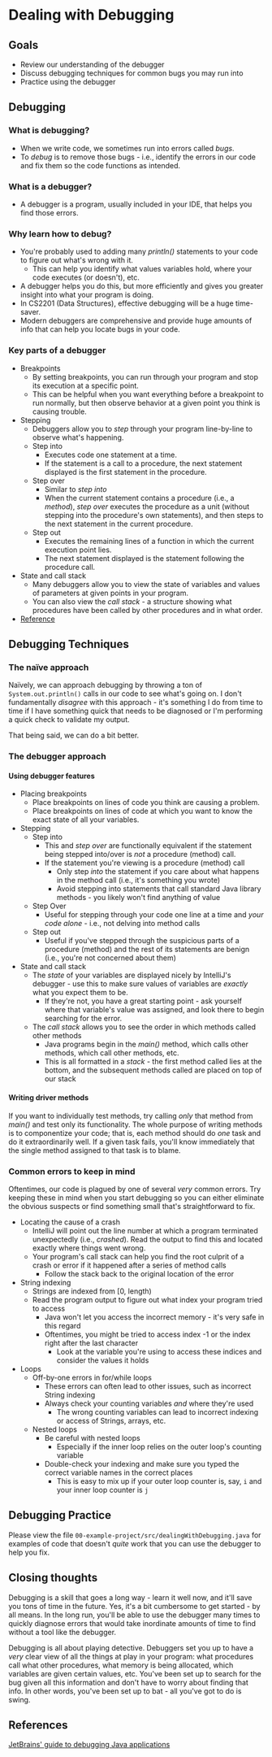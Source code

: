 # Dealing with Debugging

## Goals
+ Review our understanding of the debugger
+ Discuss debugging techniques for common bugs you may run into
+ Practice using the debugger

## Debugging
### What is debugging?
+ When we write code, we sometimes run into errors called *bugs*.
+ To  *debug* is to remove those bugs - i.e., identify the errors in our code and fix them so the code functions as intended.

### What is a debugger?
+ A debugger is a program, usually included in your IDE, that helps you find those errors.

### Why learn how to debug?
+ You're probably used to adding many *println()* statements to your code to figure out what's wrong with it.
  + This can help you identify what values variables hold, where your code executes (or doesn't), etc.
+ A debugger helps you do this, but more efficiently and gives you greater insight into what your program is doing.
+ In CS2201 (Data Structures), effective debugging will be a huge time-saver.
+ Modern debuggers are comprehensive and provide huge amounts of info that can help you locate bugs in your code.

### Key parts of a debugger
+ Breakpoints
  + By setting breakpoints, you can run through your program and stop its execution at a specific point.
  + This can be helpful when you want everything before a breakpoint to run normally, but then observe behavior at a given point you think is causing trouble.
+ Stepping
  + Debuggers allow you to *step* through your program line-by-line to observe what's happening.
  + Step into
    + Executes code one statement at a time.
    + If the statement is a call to a procedure, the next statement displayed is the first statement in the procedure.
  + Step over
    + Similar to *step into*
    + When the current statement contains a procedure (i.e., a _method_), *step over* executes the procedure as a unit (without stepping into the procedure's own statements), and then steps to the next statement in the current procedure. 
  + Step out
    + Executes the remaining lines of a function in which the current execution point lies.
    + The next statement displayed is the statement following the procedure call.
+ State and call stack
    + Many debuggers allow you to view the state of variables and values of parameters at given points in your program.
    + You can also view the *call stack* - a structure showing what procedures have been called by other procedures and in   what order.
+ [Reference](https://msdn.microsoft.com/en-us/library/office/gg251651.aspx)

## Debugging Techniques
### The naïve approach
Naïvely, we can approach debugging by throwing a ton of ```System.out.println()``` calls in our code to see what's going on.
I don't fundamentally _disagree_ with this approach - it's something I do from time to time if I have something quick that needs to be diagnosed or I'm performing a quick check to validate my output. 

That being said, we can do a bit better.

### The debugger approach
#### Using debugger features
+ Placing breakpoints
  + Place breakpoints on lines of code you think are causing a problem.
  + Place breakpoints on lines of code at which you want to know the exact state of all your variables.
+ Stepping
  + Step into 
    + This and _step over_ are functionally equivalent if the statement being stepped into/over is _not_ a procedure (method) call.
    + If the statement you're viewing is a procedure (method) call
      + Only step _into_ the statement if you care about what happens in the method call (i.e., it's something you wrote)
      + Avoid stepping into statements that call standard Java library methods - you likely won't find anything of value
  + Step Over
    + Useful for stepping through your code one line at a time and _your code alone_ - i.e., not delving into method calls
  + Step out
    + Useful if you've stepped through the suspicious parts of a procedure (method) and the rest of its statements are benign (i.e., you're not concerned about them)
+ State and call stack
  + The *state* of your variables are displayed nicely by IntelliJ's debugger - use this to make sure values of variables are _exactly_ what you expect them to be.
    + If they're not, you have a great starting point - ask yourself where that variable's value was assigned, and look there to begin searching for the error.
  + The *call stack* allows you to see the order in which methods called other methods
    + Java programs begin in the _main()_ method, which calls other methods, which call other methods, etc.
    + This is all formatted in a _stack_ - the first method called lies at the bottom, and the subsequent methods called are placed on top of our stack

#### Writing driver methods
If you want to individually test methods, try calling _only_ that method from _main()_ and test only its functionality. The whole purpose of writing methods is to componentize your code; that is, each method should do _one_ task and do it extraordinarily well. If a given task fails, you'll know immediately that the single method assigned to that task is to blame.    

### Common errors to keep in mind
Oftentimes, our code is plagued by one of several _very_ common errors. Try keeping these in mind when you start debugging so you can either eliminate the obvious suspects or find something small that's straightforward to fix.

+ Locating the cause of a crash
  + IntelliJ will point out the line number at which a program terminated unexpectedly (i.e., _crashed_). Read the output to find this and located exactly where things went wrong.
  + Your program's call stack can help you find the root culprit of a crash or error if it happened after a series of method calls
    + Follow the stack back to the original location of the error
+ String indexing
  + Strings are indexed from [0, length)
  + Read the program output to figure out what index your program tried to access
    + Java won't let you access the incorrect memory - it's very safe in this regard
    + Oftentimes, you might be tried to access index -1 or the index right after the last character
      + Look at the variable you're using to access these indices and consider the values it holds 
+ Loops
  + Off-by-one errors in for/while loops
    + These errors can often lead to other issues, such as incorrect String indexing
    + Always check your counting variables _and_ where they're used
      + The wrong counting variables can lead to incorrect indexing or access of Strings, arrays, etc.
  + Nested loops
    + Be careful with nested loops
      + Especially if the inner loop relies on the outer loop's counting variable
    + Double-check your indexing and make sure you typed the correct variable names in the correct places
      + This is easy to mix up if your outer loop counter is, say, ```i``` and your inner loop counter is ```j```
## Debugging Practice
Please view the file ```00-example-project/src/dealingWithDebugging.java``` for examples of code that doesn't _quite_ work that you can use the debugger to help you fix.

## Closing thoughts
Debugging is a skill that goes a long way - learn it well now, and it'll save you tons of time in the future. Yes, it's a bit cumbersome to get started - by all means. In the long run, you'll be able to use the debugger many times to quickly diagnose errors that would take inordinate amounts of time to find without a tool like the debugger.

Debugging is all about playing detective. Debuggers set you up to have a _very_ clear view of all the things at play in your program: what procedures call what other procedures, what memory is being allocated, which variables are given certain values, etc. You've been set up to search for the bug given all this information and don't have to worry about finding that info. In other words, you've been set up to bat - all you've got to do is swing.

## References
[JetBrains' guide to debugging Java applications](https://www.jetbrains.com/help/idea/debugging-your-first-java-application.html)